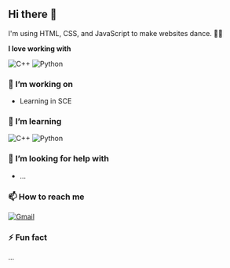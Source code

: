 ## Hi there 👋

I'm using HTML, CSS, and JavaScript to make websites dance. 🕺🏽

**I love working with**

<div display="flex">
  <img src="https://img.shields.io/badge/C++-00599C?style=flat-square&logo=C%2B%2B&logoColor=white" alt="C++"/>
  <img src="https://img.shields.io/badge/python-3670A0?style=for-the-badge&logo=python&logoColor=ffdd54" alt="Python"/>
</div>

### 🔭 I’m working on

- Learning in SCE

### 🌱 I’m learning

<div display="flex">
  <img src="https://img.shields.io/badge/C++-00599C?style=flat-square&logo=C%2B%2B&logoColor=white" alt="C++"/>
  <img src="https://img.shields.io/badge/python-3670A0?style=for-the-badge&logo=python&logoColor=ffdd54" alt="Python"/>
</div>

### 🤔 I’m looking for help with

- ...

### 📫 How to reach me

<div display="flex">
  <a href="mailto:jordaDa@ac.ace.ac.il">
    <img src="https://img.shields.io/badge/Gmail-D14836?style=for-the-badge&logo=gmail&logoColor=white" alt="Gmail"/>
  </a>
</div>

### ⚡ Fun fact

...
